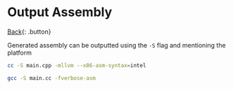 # Output Assembly

[Back](../../index.md#c-cpp-compilers){: .button}

Generated assembly can be outputted using the `-S` flag and mentioning the platform

```sh
cc -S main.cpp -mllvm --x86-asm-syntax=intel
```

```sh
gcc -S main.cc -fverbose-asm
```
